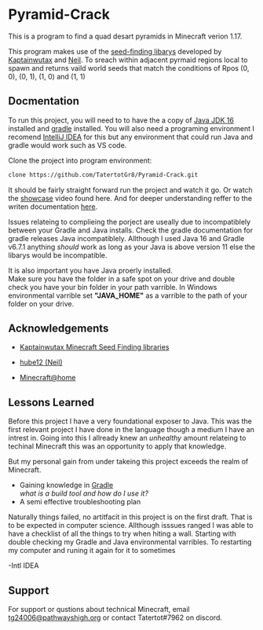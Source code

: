 
# Pyramid-Crack

This is a program to find a quad desart pyramids in Minecraft verion 1.17.  

This program makes use of the [seed-finding libarys](https://kaptainwutax.seedfinding.com/) developed by [Kaptainwutax](https://github.com/KaptainWutax) and [Neil](https://github.com/hube12). To sreach within adjacent pyrmaid regions local to spawn and returns vaild world seeds that match the conditions of Rpos (0, 0), (0, 1), (1, 0) and (1, 1)




## Docmentation

To run this project, you will need to to have the a copy of [Java JDK 16](https://www.oracle.com/java/technologies/javase/jdk16-archive-downloads.html) installed and [gradle](https://gradle.org/install/) installed. 
 You will also need a programing environment I recomend [IntelliJ IDEA](https://www.jetbrains.com/idea/) for this but any environment that could run Java and gradle would work such as VS code. 

Clone the project into program environment:

```bash
clone https://github.com/TatertotGr8/Pyramid-Crack.git
```

It should be fairly straight forward run the project and watch it go. 
Or watch the [showcase](https://youtu.be/YYb_mFQJszU) video found here. And for deeper understanding reffer to the writen documentation [here](https://docs.google.com/document/d/1S-tqtsDtqdalQDEEsopy5CnU4O1-bL9xtSGgOIrrxzI/edit#).


Issues relateing to complieing the porject are useally due to incompatiblely between your Gradle and Java installs. Check the gradle documentation for gradle releases Java incompatiblely. Allthough I used Java 16 and Gradle v6.7.1 anything *should* work as long as your Java is above version 11 else the libarys would be incompatible.   

It is also important you have Java proerly installed.  
Make sure you have the folder in a safe spot on your drive and double check you have your bin folder in your path varrible. In Windows environmental varrible set **"JAVA_HOME"** as a varrible to the path of your folder on your drive.  

## Acknowledgements

 - [Kaptainwutax Minecraft Seed Finding libraries](https://kaptainwutax.seedfinding.com/)
  
 - [hube12 (Neil)](https://github.com/hube12)

 - [Minecraft@home](https://minecraftathome.com/)

## Lessons Learned
Before this project I have a very foundational exposer to Java. This was the first relevant project I have done in the language though a medium I have an intrest in. Going into this I allready knew an *unhealthy* amount relateing to techinal Minecraft this was an opportunity to apply that knowledge. 

But my personal gain from under takeing this project exceeds the realm of Minecraft.
- Gaining knowledge in [Gradle](https://gradle.org/install/)  
_what is a build tool and how do I use it?_
- A semi effective troubleshooting plan

Naturally things failed, no artitfacit in this project is on the first draft. That is to be expected in computer science. Allthough isssues ranged I was able to have a checklist of all the things to try when hiting a wall. Starting with double checking my Gradle and Java environmental varribles. To restarting my computer and runing it again for it to sometimes

-Intl IDEA 

## Support

For support or qustions about technical Minecraft, email tg24006@pathwayshigh.org or contact Tatertot#7962 on discord.

